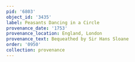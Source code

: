 ```yaml
---
pid: '6803'
object_id: '3435'
label: Peasants Dancing in a Circle
provenance_date: '1753'
provenance_location: England, London
provenance_text: Bequeathed by Sir Hans Sloane
order: '0950'
collection: provenance
---
```

